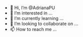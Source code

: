 - 👋 Hi, I’m @AdrianaPU
- 👀 I’m interested in ...
- 🌱 I’m currently learning ...
- 💞️ I’m looking to collaborate on ...
- 📫 How to reach me ...

<!---
AdrianaPU/AdrianaPU is a ✨ special ✨ repository because its `README.md` (this file) appears on your GitHub profile.
You can click the Preview link to take a look at your changes.
--->
